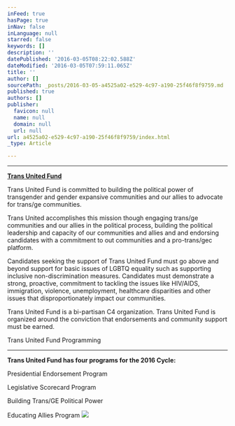 ```yaml
---
inFeed: true
hasPage: true
inNav: false
inLanguage: null
starred: false
keywords: []
description: ''
datePublished: '2016-03-05T08:22:02.588Z'
dateModified: '2016-03-05T07:59:11.065Z'
title: ''
author: []
sourcePath: _posts/2016-03-05-a4525a02-e529-4c97-a190-25f46f8f9759.md
published: true
authors: []
publisher:
  favicon: null
  name: null
  domain: null
  url: null
url: a4525a02-e529-4c97-a190-25f46f8f9759/index.html
_type: Article

---
```

****

**[][0]**

**[Trans United Fund ][0]**

Trans United Fund is committed to
building the political power of transgender and gender expansive communities
and our allies to advocate for trans/ge communities. 

Trans United accomplishes this mission
though engaging trans/ge communities and our allies in the
political process, building the political leadership and capacity of our
communities and allies and and endorsing candidates with a commitment to
out communities and a pro-trans/gec platform.

Candidates seeking the support of Trans
United Fund must go above and beyond support for basic issues of LGBTQ
equality such as supporting inclusive non-discrimination measures. 
Candidates must demonstrate a strong, proactive, commitment to tackling the
issues like HIV/AIDS, immigration, violence, unemployment,
healthcare disparities and other issues that disproportionately impact our
communities. 

Trans United Fund is a bi-partisan C4
organization. Trans United Fund is organized around the conviction that endorsements
and community support must be earned. 

Trans United Fund Programming 

****

**Trans United Fund has
four programs for the 2016 Cycle:**

Presidential Endorsement Program 

Legislative Scorecard Program 

Building Trans/GE Political Power  

Educating Allies Program  ![](https://the-grid-user-content.s3-us-west-2.amazonaws.com/fc42981c-c52a-4038-b59b-aea1816f5d3b.png)

[0]: https://app.thegrid.io/posts/a4525a02-e529-4c97-a190-25f46f8f9759/null